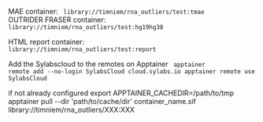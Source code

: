 
MAE container: 
<code>
library://timniem/rna_outliers/test:tmae
</code>
OUTRIDER FRASER container:
<code>
library://timniem/rna_outliers/test:hg19hg38
</code>

HTML report container:
<code>
library://timniem/rna_outliers/test:report
</code>

Add the Sylabscloud to the remotes on Apptainer
<code>
apptainer remote add --no-login SylabsCloud cloud.sylabs.io
apptainer remote use SylabsCloud
</code>

if not already configured
export APPTAINER_CACHEDIR=/path/to/tmp
apptainer pull --dir 'path/to/cache/dir' container_name.sif library://timniem/rna_outliers/XXX:XXX
